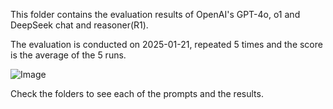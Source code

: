 This folder contains the evaluation results of OpenAI's GPT-4o, o1 and DeepSeek chat and reasoner(R1).

The evaluation is conducted on 2025-01-21, repeated 5 times and the score is the average of the 5 runs.

![Image](https://github.com/user-attachments/assets/40457664-b77c-4fd2-895f-8ae241502ed7)

Check the folders to see each of the prompts and the results.